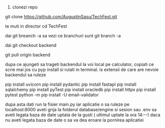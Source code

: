 1. clonezi repo

git clone https://github.com/AugustinSasu/TechFest.git

te muti in director
cd TechFest

dai git breanch -a sa vezi ce branchuri sunt
git branch -a

dai git checkout backend 

git pull origin backend

dupa ce ajungeti sa trageti backendul la voi local pe calculator, copiati ce scrie mai jos cu pyp install
si rulati in terminal. is extensii de care are nevoie backendul sa ruleze

pip install uvicorn
pip install pydantic
pip install fastapi
pip install sqlalchemy
pip install pyTest
pip install oracledb
pip install httpx 
pip install pytest
python -m pip install -U email-validator

dupa asta dati run la fisier main.py iar aplicatie o sa ruleze pe localhost:8000
aveti grija la folderul database/engine si sesion sau .env sa aveti legata baza de date uptata de la gusti ( ultimul uptate la ora 14:--)
daca nu aveti legata baza de date o sa va dea eroare la pornirea aplicatiei

